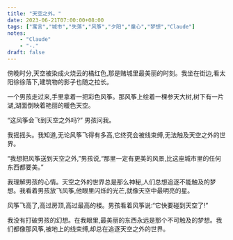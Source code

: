 ```yaml
---
title: "天空之外。"
date: 2023-06-21T07:00:00+08:00
tags: ["寓言","城市","失落","风筝","夕阳","童心","梦想","Claude"]
notes:
    - "Claude"
    - "-."
draft: false
---
```


傍晚时分,天空被染成火烧云的橘红色,那是赌城里最美丽的时刻。我坐在街边,看太阳徐徐落下,建筑物的影子也随之拉长。

一个男孩走过来,手里拿着一把彩色风筝。那风筝上绘着一棵参天大树,树下有一片湖,湖面倒映着艳丽的暖色天空。 

“这风筝会飞到天空之外吗?” 男孩问我。

我摇摇头。我知道,无论风筝飞得有多高,它终究会被线束缚,无法触及天空之外的世界。

“我想把风筝送到天空之外,”男孩说,“那里一定有更美的风景,比这座城市里的任何东西都要美。”

我理解男孩的心情。天空之外的世界总是那么神秘,人们总想追逐不能触及的梦想。我看着男孩放飞风筝,他眼里闪烁的光芒,就像天空中最明亮的星。

风筝飞高了,高过房顶,高过最高的楼。男孩看着风筝说:“它快要碰到天空了!” 

我没有打破男孩的幻想。在我眼里,最美丽的东西永远是那个不可触及的梦想。我们都像那风筝,被地上的线束缚,却总在追逐天空之外的世界。